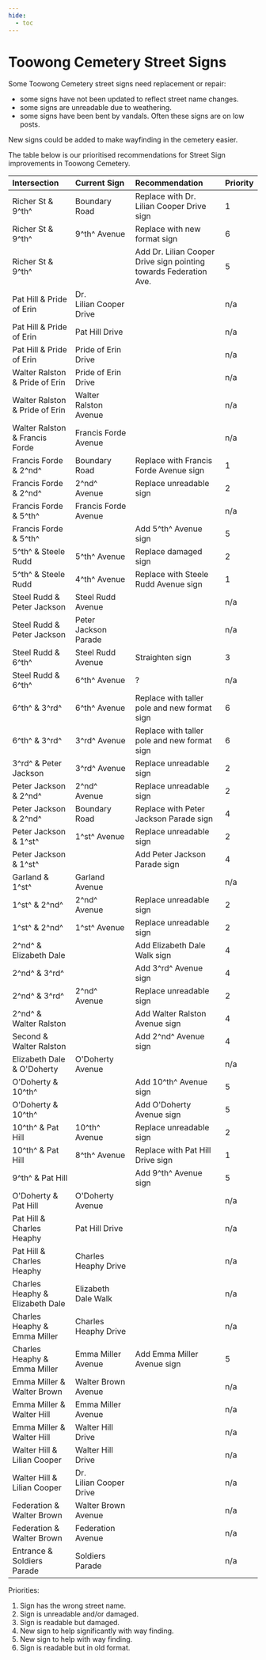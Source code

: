 ```yaml
---
hide:
  - toc
---
```


# Toowong Cemetery Street Signs

Some Toowong Cemetery street signs need replacement or repair:

- some signs have not been updated to reflect street name changes.
- some signs are unreadable due to weathering.
- some signs have been bent by vandals. Often these signs are on low posts.
  
New signs could be added to make wayfinding in the cemetery easier.

The table below is our prioritised recommendations for Street Sign improvements in Toowong Cemetery.

| Intersection                    | Current Sign            | Recommendation                         | Priority | 
| :--                             | :--                     | :--                                    | :--      |
| Richer St & 9^th^               | Boundary Road           | Replace with Dr. Lilian Cooper Drive sign | 1 |
| Richer St & 9^th^               | 9^th^ Avenue            | Replace with new format sign           | 6 |
| Richer St & 9^th^               |                         | Add Dr. Lilian Cooper Drive sign pointing towards Federation Ave. | 5 |
| Pat Hill & Pride of Erin        | Dr. Lilian Cooper Drive |                                        | n/a |
| Pat Hill & Pride of Erin        | Pat Hill Drive          |                                        | n/a |
| Pat Hill & Pride of Erin        | Pride of Erin Drive     |                                        | n/a |
| Walter Ralston & Pride of Erin  | Pride of Erin Drive     |                                        | n/a |
| Walter Ralston & Pride of Erin  | Walter Ralston Avenue   |                                        | n/a |
| Walter Ralston & Francis Forde  | Francis Forde Avenue    |                                        | n/a |
| Francis Forde & 2^nd^           | Boundary Road           | Replace with Francis Forde Avenue sign | 1 |
| Francis Forde & 2^nd^           | 2^nd^ Avenue            | Replace unreadable sign                | 2 |
| Francis Forde & 5^th^           | Francis Forde Avenue    |                                        | n/a |
| Francis Forde & 5^th^           |                         | Add 5^th^ Avenue sign                  | 5 |
| 5^th^ & Steele Rudd             | 5^th^ Avenue            | Replace damaged sign                   | 2 |
| 5^th^ & Steele Rudd             | 4^th^ Avenue            | Replace with Steele Rudd Avenue sign   | 1 |
| Steel Rudd & Peter Jackson      | Steel Rudd Avenue       |                                        | n/a |
| Steel Rudd & Peter Jackson      | Peter Jackson Parade    |                                        | n/a |
| Steel Rudd & 6^th^              | Steel Rudd Avenue       | Straighten sign                        | 3 |
| Steel Rudd & 6^th^              | 6^th^ Avenue            | ?                                      | n/a |
| 6^th^ & 3^rd^                   | 6^th^ Avenue            | Replace with taller pole and new format sign | 6 |
| 6^th^ & 3^rd^                   | 3^rd^ Avenue            | Replace with taller pole and new format sign | 6 |
| 3^rd^ & Peter Jackson           | 3^rd^ Avenue            | Replace unreadable sign                | 2 |
| Peter Jackson & 2^nd^           | 2^nd^ Avenue            | Replace unreadable sign                | 2 |
| Peter Jackson & 2^nd^           | Boundary Road           | Replace with Peter Jackson Parade sign | 4 |
| Peter Jackson & 1^st^           | 1^st^ Avenue            | Replace unreadable sign                | 2 |
| Peter Jackson & 1^st^           |                         | Add Peter Jackson Parade sign          | 4 |
| Garland & 1^st^                 | Garland Avenue          |                                        | n/a |
| 1^st^ & 2^nd^                   | 2^nd^ Avenue            | Replace unreadable sign                | 2 |
| 1^st^ & 2^nd^                   | 1^st^ Avenue            | Replace unreadable sign                | 2 |
| 2^nd^ & Elizabeth Dale          |                         | Add Elizabeth Dale Walk sign           | 4 |
| 2^nd^ & 3^rd^                   |                         | Add 3^rd^ Avenue sign                  | 4 |
| 2^nd^ & 3^rd^                   | 2^nd^ Avenue            | Replace unreadable sign                | 2 |
| 2^nd^ & Walter Ralston          |                         | Add Walter Ralston Avenue sign         | 4 |
| Second & Walter Ralston         |                         | Add 2^nd^ Avenue sign                  | 4 |
| Elizabeth Dale & O'Doherty      | O'Doherty Avenue        |                                        | n/a |
| O'Doherty & 10^th^              |                         | Add 10^th^ Avenue sign                 | 5 |
| O'Doherty & 10^th^              |                         | Add O'Doherty Avenue sign              | 5 |
| 10^th^ & Pat Hill               | 10^th^ Avenue           | Replace unreadable sign                | 2 |
| 10^th^ & Pat Hill               | 8^th^ Avenue            | Replace with Pat Hill Drive sign       | 1 |
| 9^th^ & Pat Hill                |                         | Add 9^th^ Avenue sign                  | 5 |
| O'Doherty & Pat Hill            | O'Doherty Avenue        |                                        | n/a |
| Pat Hill & Charles Heaphy       | Pat Hill Drive          |                                        | n/a |
| Pat Hill & Charles Heaphy       | Charles Heaphy Drive    |                                        | n/a |
| Charles Heaphy & Elizabeth Dale | Elizabeth Dale Walk     |                                        | n/a |
| Charles Heaphy & Emma Miller    | Charles Heaphy Drive    |                                        | n/a |
| Charles Heaphy & Emma Miller    | Emma Miller Avenue      | Add Emma Miller Avenue sign            | 5 |
| Emma Miller & Walter Brown      | Walter Brown Avenue     |                                        | n/a |
| Emma Miller & Walter Hill       | Emma Miller Avenue      |                                        | n/a |
| Emma Miller & Walter Hill       | Walter Hill Drive       |                                        | n/a |
| Walter Hill & Lilian Cooper     | Walter Hill Drive       |                                        | n/a |
| Walter Hill & Lilian Cooper     | Dr. Lilian Cooper Drive |                                        | n/a |
| Federation & Walter Brown       | Walter Brown Avenue     |                                        | n/a |
| Federation & Walter Brown       | Federation Avenue       |                                        | n/a |
| Entrance & Soldiers Parade      | Soldiers Parade         |                                        | n/a |



Priorities: 

1. Sign has the wrong street name. 
2. Sign is unreadable and/or damaged. 
3. Sign is readable but damaged.
4. New sign to help significantly with way finding.
5. New sign to help with way finding.
6. Sign is readable but in old format.